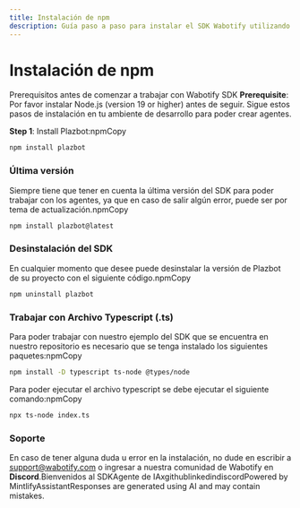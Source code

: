 ```yaml
---
title: Instalación de npm
description: Guía paso a paso para instalar el SDK Wabotify utilizando npm.
---
```


# Instalación de npm

Prerequisitos antes de comenzar a trabajar con Wabotify SDK **Prerequisite**: Por favor instalar Node.js (version 19 or higher) antes de seguir. Sigue estos pasos de instalación en tu ambiente de desarrollo para poder crear agentes.

**Step 1**: Install Plazbot:npmCopy

```sh
npm install plazbot

```

### ​Última versión

Siempre tiene que tener en cuenta la última versión del SDK para poder trabajar con los agentes, ya que en caso de salir algún error, puede ser por tema de actualización.npmCopy

```sh
npm install plazbot@latest

```

### ​Desinstalación del SDK

En cualquier momento que desee puede desinstalar la versión de Plazbot de su proyecto con el siguiente código.npmCopy

```sh
npm uninstall plazbot

```

### ​Trabajar con Archivo Typescript (.ts)

Para poder trabajar con nuestro ejemplo del SDK que se encuentra en nuestro repositorio es necesario que se tenga instalado los siguientes paquetes:npmCopy

```sh
npm install -D typescript ts-node @types/node

```

Para poder ejecutar el archivo typescript se debe ejecutar el siguiente comando:npmCopy

```sh
npx ts-node index.ts
```

### ​Soporte

En caso de tener alguna duda u error en la instalación, no dude en escribir a support@wabotify.com o ingresar a nuestra comunidad de Wabotify en **Discord**.Bienvenidos al SDKAgente de IAxgithublinkedindiscordPowered by MintlifyAssistantResponses are generated using AI and may contain mistakes.
